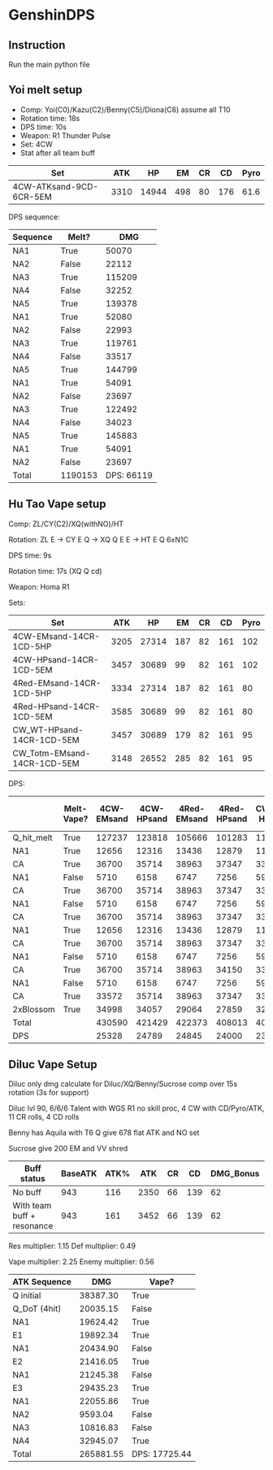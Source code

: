 # GenshinDPS

## Instruction
Run the main python file

## Yoi melt setup
- Comp: Yoi(C0)/Kazu(C2)/Benny(C5)/Diona(C6) assume all T10
- Rotation time: 18s
- DPS time: 10s
- Weapon: R1 Thunder Pulse
- Set: 4CW
- Stat after all team buff

| Set                         | ATK  | HP    | EM  | CR | CD  | Pyro |
|-----------------------------|------|-------|-----|----|-----|------|
| 4CW-ATKsand-9CD-6CR-5EM     | 3310 | 14944 | 498 | 80 | 176 | 61.6 |

DPS sequence:

| Sequence | Melt? | DMG    |
|----------|-------|--------|
| NA1      | True  | 50070  |
| NA2      | False | 22112  |
| NA3      | True  | 115209 |
| NA4      | False | 32252  |
| NA5      | True  | 139378 |
| NA1      | True  | 52080  |
| NA2      | False | 22993  |
| NA3      | True  | 119761 |
| NA4      | False | 33517  |
| NA5      | True  | 144799 |
| NA1      | True  | 54091  |
| NA2      | False | 23697  |
| NA3      | True  | 122492 |
| NA4      | False | 34023  |
| NA5      | True  | 145883 |
| NA1      | True  | 54091  |
| NA2      | False | 23697  |
| Total    | 1190153 | DPS: 66119 |

## Hu Tao Vape setup
Comp: ZL/CY(C2)/XQ(withNO)/HT

Rotation: ZL E -> CY E Q -> XQ Q E E -> HT E Q 6xN1C

DPS time: 9s

Rotation time: 17s (XQ Q cd)

Weapon: Homa R1

Sets:

| Set                         | ATK  | HP    | EM  | CR | CD  | Pyro |
|-----------------------------|------|-------|-----|----|-----|------|
| 4CW-EMsand-14CR-1CD-5HP     | 3205 | 27314 | 187 | 82 | 161 | 102  |
| 4CW-HPsand-14CR-1CD-5EM     | 3457 | 30689 | 99  | 82 | 161 | 102  |
| 4Red-EMsand-14CR-1CD-5HP    | 3334 | 27314 | 187 | 82 | 161 | 80   |
| 4Red-HPsand-14CR-1CD-5EM    | 3585 | 30689 | 99  | 82 | 161 | 80   |
| CW_WT-HPsand-14CR-1CD-5EM   | 3457 | 30689 | 179 | 82 | 161 | 95   |
| CW_Totm-EMsand-14CR-1CD-5EM | 3148 | 26552 | 285 | 82 | 161 | 95   |

DPS:

|            | Melt-Vape? | 4CW-EMsand | 4CW-HPsand | 4Red-EMsand | 4Red-HPsand | CW_WT-HPsand | Homa-CW_Totm-EMsand |
|------------|------------|------------|------------|-------------|-------------|--------------|---------------------|
| Q_hit_melt | True       | 127237     | 123818     | 105666      | 101283      | 117577       | 119826              |
| NA1        | True       | 12656      | 12316      | 13436       | 12879       | 11695        | 11918               |
| CA         | True       | 36700      | 35714      | 38963       | 37347       | 33913        | 34562               |
| NA1        | False      | 5710       | 6158       | 6747        | 7256        | 5930         | 5400                |
| CA         | True       | 36700      | 35714      | 38963       | 37347       | 33913        | 34562               |
| NA1        | False      | 5710       | 6158       | 6747        | 7256        | 5930         | 5400                |
| CA         | True       | 36700      | 35714      | 38963       | 37347       | 33913        | 34562               |
| NA1        | True       | 12656      | 12316      | 13436       | 12879       | 11695        | 5400                |
| CA         | True       | 36700      | 35714      | 38963       | 37347       | 33913        | 34562               |
| NA1        | False      | 5710       | 6158       | 6747        | 7256        | 5930         | 11918               |
| CA         | True       | 36700      | 35714      | 38963       | 34150       | 33913        | 34562               |
| NA1        | False      | 5710       | 6158       | 6747        | 7256        | 5930         | 5400                |
| CA         | True       | 33572      | 35714      | 38963       | 37347       | 33913        | 31647               |
| 2xBlossom  | True       | 34998      | 34057      | 29064       | 27859       | 32341        | 34562               |
| Total      |            | 430590     | 421429     | 422373      | 408013      | 400513       | 405603              |
| DPS        |            | 25328      | 24789      | 24845       | 24000       | 23559        | 23859               |

## Diluc Vape Setup
Diluc only dmg calculate for Diluc/XQ/Benny/Sucrose comp over 15s rotation (3s for support)

Diluc lvl 90, 6/6/6 Talent with WGS R1 no skill proc, 4 CW with CD/Pyro/ATK, 11 CR rolls, 4 CD rolls

Benny has Aquila with T6 Q give 678 flat ATK and NO set

Sucrose give 200 EM and VV shred

| Buff status                | BaseATK | ATK% | ATK  | CR | CD  | DMG_Bonus | EM  |
|----------------------------|---------|------|------|----|-----|-----------|-----|
| No buff                    | 943     | 116  | 2350 | 66 | 139 | 62        | 0   |
| With team buff + resonance | 943     | 161  | 3452 | 66 | 139 | 62        | 200 |

Res multiplier: 1.15 Def multiplier: 0.49

Vape multiplier: 2.25 Enemy multiplier: 0.56

| ATK Sequence | DMG       | Vape?         |
|--------------|-----------|---------------|
| Q initial    | 38387.30  | True          |
| Q_DoT (4hit) | 20035.15  | False         |
| NA1          | 19624.42  | True          |
| E1           | 19892.34  | True          |
| NA1          | 20434.90  | False         |
| E2           | 21416.05  | True          |
| NA1          | 21245.38  | False         |
| E3           | 29435.23  | True          |
| NA1          | 22055.86  | True          |
| NA2          | 9593.04   | False         |
| NA3          | 10816.83  | False         |
| NA4          | 32945.07  | True          |
| Total        | 265881.55 | DPS: 17725.44 |
